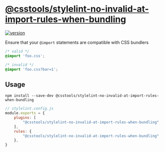 # [@csstools/stylelint-no-invalid-at-import-rules-when-bundling](https://www.npmjs.com/package/@csstools/stylelint-no-invalid-at-import-rules-when-bundling)

[![version](https://img.shields.io/npm/v/@csstools/stylelint-no-invalid-at-import-rules-when-bundling.svg)](https://www.npmjs.com/package/@csstools/stylelint-no-invalid-at-import-rules-when-bundling)

Ensure that your `@import` statements are compatible with CSS bundlers

```css
/* valid */
@import 'foo.css';

/* invalid */
@import 'foo.css?bar=1';
```

## Usage

`npm install --save-dev @csstools/stylelint-no-invalid-at-import-rules-when-bundling`

```js
// stylelint.config.js
module.exports = {
	plugins: [
		"@csstools/stylelint-no-invalid-at-import-rules-when-bundling",
	],
	rules: {
		"@csstools/stylelint-no-invalid-at-import-rules-when-bundling": true,
	},
}
```
